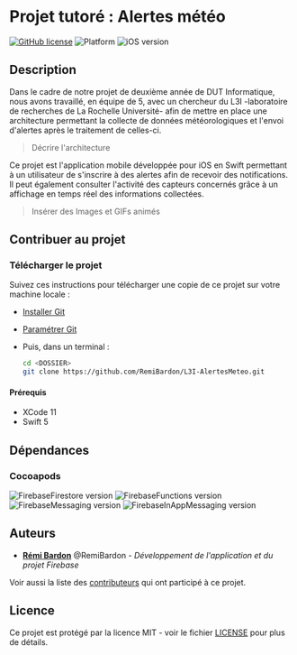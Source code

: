 # Projet tutoré : Alertes météo

[![GitHub license](https://img.shields.io/github/license/Naereen/StrapDown.js.svg)](https://github.com/RemiBardon/L3I-AlertesMeteo/LICENSE)
![Platform](https://img.shields.io/static/v1?label=platform&message=iOS&color=lightgrey)
![iOS version](https://img.shields.io/static/v1?label=iOS&message=13&color=informational)

## Description

Dans le cadre de notre projet de deuxième année de DUT Informatique, nous avons travaillé, en équipe de 5, avec un chercheur du L3I -laboratoire de recherches de La Rochelle Université- afin de mettre en place une architecture permettant la collecte de données météorologiques et l'envoi d'alertes après le traitement de celles-ci.

> Décrire l'architecture

Ce projet est l'application mobile développée pour iOS en Swift permettant à un utilisateur de s'inscrire à des alertes afin de recevoir des notifications. Il peut également consulter l'activité des capteurs concernés grâce à un affichage en temps réel des informations collectées.

> Insérer des Images et GIFs animés

## Contribuer au projet

### Télécharger le projet

Suivez ces instructions pour télécharger une copie de ce projet sur votre machine locale :

* [Installer Git](https://git-scm.com/book/en/v2/Getting-Started-Installing-Git)
* [Paramétrer Git](https://help.github.com/en/articles/set-up-git)
* Puis, dans un terminal :

    ```bash
    cd <DOSSIER>
    git clone https://github.com/RemiBardon/L3I-AlertesMeteo.git
    ```

#### Prérequis

* XCode 11
* Swift 5

## Dépendances

### Cocoapods

![FirebaseFirestore version](https://img.shields.io/static/v1?label=Firebase/Firestore&message=v1.8.3&color=informational)
![FirebaseFunctions version](https://img.shields.io/static/v1?label=Firebase/Functions&message=v2.5.1&color=informational)
![FirebaseMessaging version](https://img.shields.io/static/v1?label=Firebase/Messaging&message=v4.1.10&color=informational)
![FirebaseInAppMessaging version](https://img.shields.io/static/v1?label=Firebase/InAppMessaging&message=v0.15.6&color=important)

## Auteurs

* [**Rémi Bardon**](https://github.com/RemiBardon) @RemiBardon - *Développement de l'application et du projet Firebase*

Voir aussi la liste des [contributeurs](https://github.com/RemiBardon/L3I-AlertesMeteo/graphs/contributors) qui ont participé à ce projet.

## Licence

Ce projet est protégé par la licence MIT - voir le fichier [LICENSE](LICENSE) pour plus de détails.
